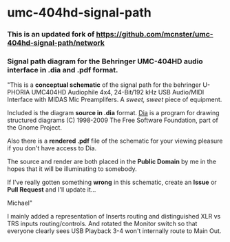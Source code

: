 # umc-404hd-signal-path
### This is an updated fork of https://github.com/mcnster/umc-404hd-signal-path/network
### Signal path diagram for the Behringer UMC-404HD audio interface in .dia and .pdf format.

"This is a **conceptual schematic** of the signal path for the behringer U-PHORIA UMC404HD Audiophile 4x4, 24-Bit/192 kHz USB Audio/MIDI Interface with MIDAS Mic Preamplifers.  A _sweet, sweet_ piece of equipment.

Included is the diagram **source in .dia** format.  [Dia](https://wiki.gnome.org/Apps/Dia "Dia Wiki") is a program for drawing structured diagrams (C) 1998-2009 The Free Software Foundation, part of the Gnome Project.

Also there is a **rendered .pdf** file of the schematic for your viewing pleasure if you don't have access to Dia.

The source and render are both placed in the **Public Domain** by me in the hopes that it will be illuminating to somebody.

If I've really gotten something **wrong** in this schematic, create an **Issue** or **Pull Request** and I'll update it...

Michael"

I mainly added a representation of Inserts routing and distinguished XLR vs TRS inputs routing/controls.
And rotated the Monitor switch so that everyone clearly sees USB Playback 3-4 won't internally route to Main Out.
